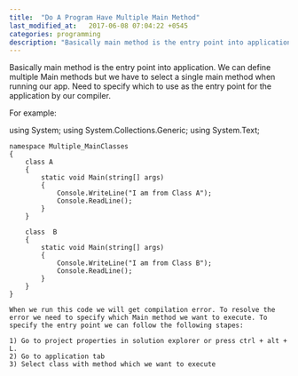 ```yaml
---
title:  "Do A Program Have Multiple Main Method"
last_modified_at:   2017-06-08 07:04:22 +0545
categories: programming
description: "Basically main method is the entry point into application. We can define multiple Main methods but we have to select a single main method when running our app. Need to specify which to use as the entry point for the application by our compiler."
---
```


Basically main method is the entry point into application. We can define multiple Main methods but we have to select a single main method when running our app. Need to specify which to use as the entry point for the application by our compiler.

For example:

using System;
using System.Collections.Generic;
using System.Text;

	namespace Multiple_MainClasses
	{
		class A
		{
			static void Main(string[] args)
			{
				Console.WriteLine("I am from Class A");
				Console.ReadLine();
			}
		}

		class  B 
		{
			static void Main(string[] args)
			{
				Console.WriteLine("I am from Class B");
				Console.ReadLine();
			}
		}
	}

	When we run this code we will get compilation error. To resolve the error we need to specify which Main method we want to execute. To specify the entry point we can follow the following stapes:

	1) Go to project properties in solution explorer or press ctrl + alt + L.
	2) Go to application tab
	3) Select class with method which we want to execute